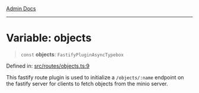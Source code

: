 [Admin Docs](/)

***

# Variable: objects

> `const` **objects**: `FastifyPluginAsyncTypebox`

Defined in: [src/routes/objects.ts:9](https://github.com/gautam-divyanshu/talawa-api/blob/22f85ff86fcf5f38b53dcdb9fe90ab33ea32d944/src/routes/objects.ts#L9)

This fastify route plugin is used to initialize a `/objects/:name` endpoint on the fastify server for clients to fetch objects from the minio server.
